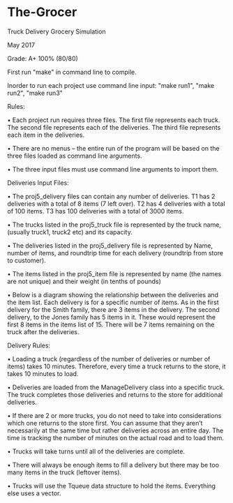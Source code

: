 # The-Grocer
Truck Delivery Grocery Simulation 

May 2017

Grade: A+ 100% (80/80)

First run "make" in command line to compile.

Inorder to run each project use command line input: "make run1", "make run2", "make run3"

Rules:

•	Each project run requires three files. The first file represents each truck.  The second file represents each of the deliveries. The third file represents each item in the deliveries.

•	There are no menus – the entire run of the program will be based on the three files loaded as command line arguments.

•	The three input files must use command line arguments to import them.

Deliveries Input Files:

•	The proj5_delivery files can contain any number of deliveries. T1 has 2 deliveries with a total of 8 items (7 left over). T2 has 4 deliveries with a total of 100 items. T3 has 100 deliveries with a total of 3000 items.

•	The trucks listed in the proj5_truck file is represented by the truck name, (usually truck1, truck2 etc) and its capacity.

•	The deliveries listed in the proj5_delivery file is represented by Name, number of items, and roundtrip time for each delivery (roundtrip from store to customer). 

•	The items listed in the proj5_item file is represented by name (the names are not unique) and their weight (in tenths of pounds)

•	Below is a diagram showing the relationship between the deliveries and the item list. Each delivery is for a specific number of items. As in the first delivery for the Smith family, there are 3 items in the delivery. The second delivery, to the Jones family has 5 items in it. These would represent the first 8 items in the items list of 15. There will be 7 items remaining on the truck after the deliveries.

Delivery Rules:

•	Loading a truck (regardless of the number of deliveries or number of items) takes 10 minutes. Therefore, every time a truck returns to the store, it takes 10 minutes to load.

•	Deliveries are loaded from the ManageDelivery class into a specific truck. The truck completes those deliveries and returns to the store for additional deliveries.

•	If there are 2 or more trucks, you do not need to take into considerations which one returns to the store first. You can assume that they aren’t necessarily at the same time but rather deliveries across an entire day. The time is tracking the number of minutes on the actual road and to load them.

•	Trucks will take turns until all of the deliveries are complete.

•	There will always be enough items to fill a delivery but there may be too many items in the truck (leftover items).

•	Trucks will use the Tqueue data structure to hold the items. Everything else uses a vector.
